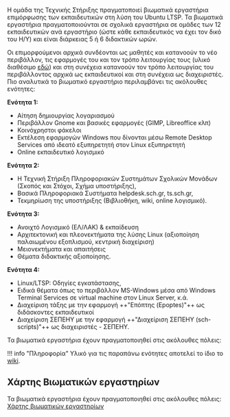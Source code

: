 Η ομάδα της Τεχνικής Στήριξης πραγματοποιεί βιωματικά εργαστήρια
επιμόρφωσης των εκπαιδευτικών στη λύση του Ubuntu LTSP. Τα
βιωματικά εργαστήρια πραγματοποιούνται σε σχολικά εργαστήρια σε
ομάδες των 12 εκπαιδευτικών ανά εργαστήριο (ώστε κάθε εκπαιδευτικός
να έχει τον δικό του Η/Υ) και είναι διάρκειας 5 ή 6 διδακτικών ωρών.

Οι επιμορφούμενοι αρχικά συνδέονται ως μαθητές και κατανοούν το νέο
περιβάλλον, τις εφαρμογές του και τον τρόπο λειτουργίας τους (υλικό
διαθέσιμο [εδώ](http://ts.sch.gr/docs/docs-action)) και στη συνέχεια
κατανοούν τον τρόπο λειτουργίας του περιβάλλοντος αρχικά ως
εκπαιδευτικοί και στη συνέχεια ως διαχειριστές. Πιο αναλυτικά
το βιωματικό εργαστήριο περιλαμβάνει τις ακόλουθες ενότητες:

**Ενότητα 1:**

  - Αίτηση δημιουργίας λογαριασμού
  - Περιβάλλον Gnome και βασικές εφαρμογές (GIMP, Libreoffice κλπ)
  - Κοινόχρηστοι φάκελοι
  - Εκτέλεση εφαρμογών Windows που δίνονται μέσω Remote Desktop Services
    από ιδεατό εξυπηρετητή στον Linux εξυπηρετητή
  - Online εκπαιδευτικό λογισμικό

**Ενότητα 2:**

  - Η Τεχνική Στήριξη Πληροφοριακών Συστημάτων Σχολικών Μονάδων (Σκοπός
    και Στόχοι, Σχήμα υποστήριξης),
  - Βασικά Πληροφοριακά Συστήματα helpdesk.sch.gr, ts.sch.gr,
  - Τεκμηρίωση της υποστήριξης (Βιβλιοθήκη, wiki, online λογισμικό).

**Ενότητα 3:**

  - Ανοιχτό Λογισμικό (ΕΛ/ΛΑΚ) & εκπαίδευση
  - Αρχιτεκτονική και πλεονεκτήματα της λύσης Linux (αξιοποίηση
    παλαιωμένου εξοπλισμού, κεντρική διαχείριση)
  - Μειονεκτήματα και απαιτήσεις
  - Θέματα διδακτικής αξιοποίησης.

**Ενότητα 4:**

  - Linux/LTSP: Οδηγίες εγκατάστασης,
  - Ειδικά θέματα όπως το περιβάλλον MS-Windows μέσα από Windows
    Terminal Services σε virtual machine στον Linux Server, κ.ά.
  - Διαχείριση τάξης με την εφαρμογή ++"Επόπτης (Epoptes)"++ ως διδάσκοντες εκπαιδευτικοί
  - Διαχείριση ΣΕΠΕΗΥ με την εφαρμογή ++"Διαχείριση ΣΕΠΕΗΥ (sch-scripts)"++ ως διαχειριστές - ΣΕΠΕΗΥ.

Τα βιωματικά εργαστήρια έχουν πραγματοποιηθεί στις ακόλουθες πόλεις:

!!! info "Πληροφορία"
    Υλικό για τις παραπάνω ενότητες αποτελεί το ίδιο το [wiki](index.md).

## Χάρτης Βιωματικών εργαστηρίων

Τα βιωματικά εργαστήρια έχουν πραγματοποιηθεί στις ακόλουθες πόλεις:
[Χάρτης βιωματικών εργαστηρίων](https://www.google.com/maps/d/viewer?mid=1W6kDkueix2cGEgD4Z-9PMRGE5kw)
